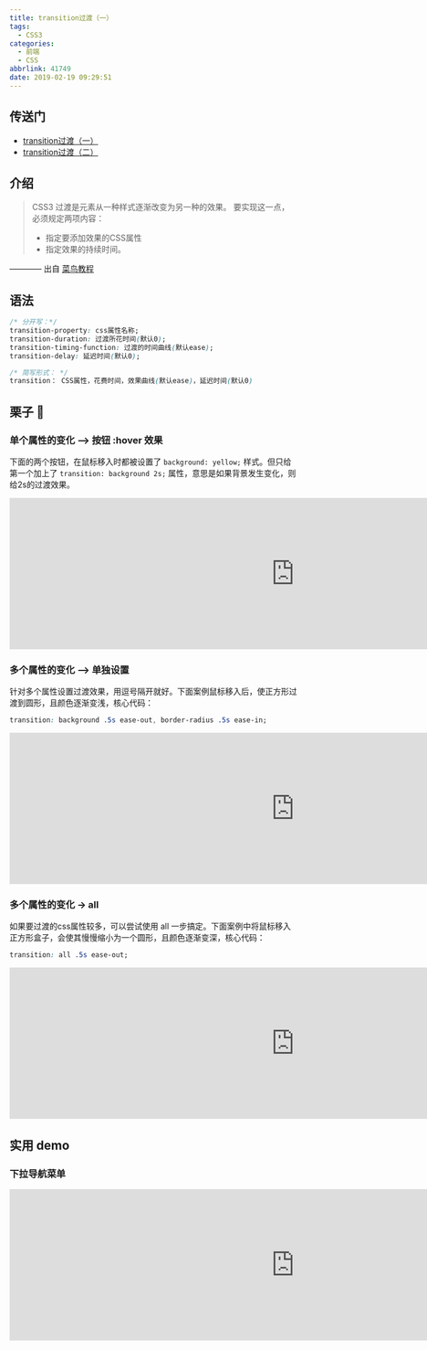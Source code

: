 ```yaml
---
title: transition过渡（一）
tags:
  - CSS3
categories:
  - 前端
  - CSS
abbrlink: 41749
date: 2019-02-19 09:29:51
---
```


## 传送门

- [transition过渡（一）](https://evestorm.github.io/posts/24967/)
- [transition过渡（二）](https://evestorm.github.io/posts/13167/)

<!-- more -->

## 介绍

> CSS3 过渡是元素从一种样式逐渐改变为另一种的效果。
> 要实现这一点，必须规定两项内容：
>
> - 指定要添加效果的CSS属性
> - 指定效果的持续时间。

———— 出自 [菜鸟教程](http://www.runoob.com/css3/css3-transitions.html)

## 语法

```css
/* 分开写：*/
transition-property: css属性名称;
transition-duration: 过渡所花时间(默认0);
transition-timing-function: 过渡的时间曲线(默认ease);
transition-delay: 延迟时间(默认0);

/* 简写形式： */
transition： CSS属性，花费时间，效果曲线(默认ease)，延迟时间(默认0)
```

## 栗子 🌰

### 单个属性的变化 —> 按钮 :hover 效果

下面的两个按钮，在鼠标移入时都被设置了 `background: yellow;` 样式。但只给第一个加上了 `transition: background 2s;` 属性，意思是如果背景发生变化，则给2s的过渡效果。

<iframe height="265" scrolling="no" title="XGvqMB" src="https://codepen.io/JingW/embed/XGvqMB/?height=265&amp;theme-id=0&amp;default-tab=css,result" frameborder="no" allowtransparency="true" allowfullscreen="true" style="width: 997.594px;"></iframe>

### 多个属性的变化 —> 单独设置

针对多个属性设置过渡效果，用逗号隔开就好。下面案例鼠标移入后，使正方形过渡到圆形，且颜色逐渐变浅，核心代码：

```css
transition: background .5s ease-out, border-radius .5s ease-in;
```



<iframe height="265" scrolling="no" title="transition-多属性" src="https://codepen.io/JingW/embed/dLyWKM/?height=265&amp;theme-id=0&amp;default-tab=css,result" frameborder="no" allowtransparency="true" allowfullscreen="true" style="width: 997.594px;"></iframe>

### 多个属性的变化 -> all

如果要过渡的css属性较多，可以尝试使用 all 一步搞定。下面案例中将鼠标移入正方形盒子，会使其慢慢缩小为一个圆形，且颜色逐渐变深，核心代码：

```css
transition: all .5s ease-out;
```



<iframe height="265" scrolling="no" title="transition-多属性-all" src="https://codepen.io/JingW/embed/GLRmXm/?height=265&amp;theme-id=0&amp;default-tab=css,result" frameborder="no" allowtransparency="true" allowfullscreen="true" style="width: 997.594px;"></iframe>

## 实用 demo

### 下拉导航菜单

<iframe height="265" scrolling="no" title="transition-下拉导航" src="https://codepen.io/JingW/embed/MxNXex/?height=265&amp;theme-id=0&amp;default-tab=result" frameborder="no" allowtransparency="true" allowfullscreen="true" style="width: 997.594px;"></iframe>
